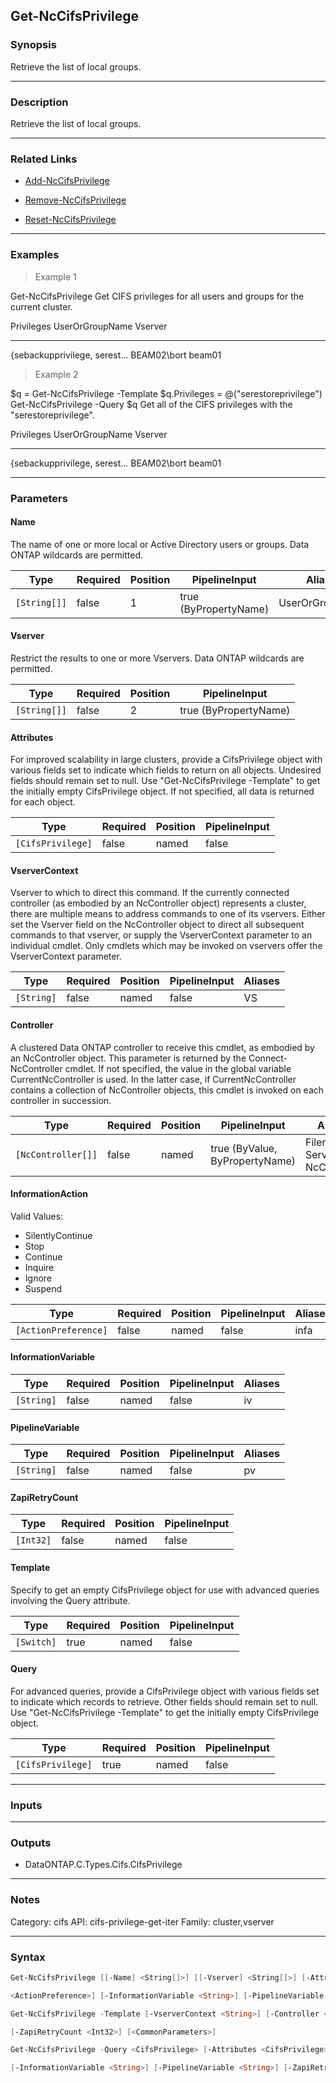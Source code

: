 Get-NcCifsPrivilege
-------------------

### Synopsis
Retrieve the list of local groups.

---

### Description

Retrieve the list of local groups.

---

### Related Links
* [Add-NcCifsPrivilege](Add-NcCifsPrivilege)

* [Remove-NcCifsPrivilege](Remove-NcCifsPrivilege)

* [Reset-NcCifsPrivilege](Reset-NcCifsPrivilege)

---

### Examples
> Example 1

Get-NcCifsPrivilege
Get CIFS privileges for all users and groups for the current cluster.

Privileges                    UserOrGroupName               Vserver
----------                    ---------------               -------
{sebackupprivilege, serest... BEAM02\bort                   beam01

> Example 2

$q = Get-NcCifsPrivilege -Template
$q.Privileges = @("serestoreprivilege")
Get-NcCifsPrivilege -Query $q
Get all of the CIFS privileges with the "serestoreprivilege".

Privileges                    UserOrGroupName               Vserver
----------                    ---------------               -------
{sebackupprivilege, serest... BEAM02\bort                   beam01

---

### Parameters
#### **Name**
The name of one or more local or Active Directory users or groups.  Data ONTAP wildcards are permitted.

|Type        |Required|Position|PipelineInput        |Aliases        |
|------------|--------|--------|---------------------|---------------|
|`[String[]]`|false   |1       |true (ByPropertyName)|UserOrGroupName|

#### **Vserver**
Restrict the results to one or more Vservers.  Data ONTAP wildcards are permitted.

|Type        |Required|Position|PipelineInput        |
|------------|--------|--------|---------------------|
|`[String[]]`|false   |2       |true (ByPropertyName)|

#### **Attributes**
For improved scalability in large clusters, provide a CifsPrivilege object with various fields set to indicate which fields to return on all objects.  Undesired fields should remain set to null.  Use "Get-NcCifsPrivilege -Template" to get the initially empty CifsPrivilege object.  If not specified, all data is returned for each object.

|Type             |Required|Position|PipelineInput|
|-----------------|--------|--------|-------------|
|`[CifsPrivilege]`|false   |named   |false        |

#### **VserverContext**
Vserver to which to direct this command.  If the currently connected controller (as embodied by an NcController object) represents a cluster, there are multiple means to address commands to one of its vservers.  Either set the Vserver field on the NcController object to direct all subsequent commands to that vserver, or supply the VserverContext parameter to an individual cmdlet.  Only cmdlets which may be invoked on vservers offer the VserverContext parameter.

|Type      |Required|Position|PipelineInput|Aliases|
|----------|--------|--------|-------------|-------|
|`[String]`|false   |named   |false        |VS     |

#### **Controller**
A clustered Data ONTAP controller to receive this cmdlet, as embodied by an NcController object.  This parameter is returned by the Connect-NcController cmdlet.  If not specified, the value in the global variable CurrentNcController is used.  In the latter case, if CurrentNcController contains a collection of NcController objects, this cmdlet is invoked on each controller in succession.

|Type              |Required|Position|PipelineInput                 |Aliases                          |
|------------------|--------|--------|------------------------------|---------------------------------|
|`[NcController[]]`|false   |named   |true (ByValue, ByPropertyName)|Filer<br/>Server<br/>NcController|

#### **InformationAction**

Valid Values:

* SilentlyContinue
* Stop
* Continue
* Inquire
* Ignore
* Suspend

|Type                |Required|Position|PipelineInput|Aliases|
|--------------------|--------|--------|-------------|-------|
|`[ActionPreference]`|false   |named   |false        |infa   |

#### **InformationVariable**

|Type      |Required|Position|PipelineInput|Aliases|
|----------|--------|--------|-------------|-------|
|`[String]`|false   |named   |false        |iv     |

#### **PipelineVariable**

|Type      |Required|Position|PipelineInput|Aliases|
|----------|--------|--------|-------------|-------|
|`[String]`|false   |named   |false        |pv     |

#### **ZapiRetryCount**

|Type     |Required|Position|PipelineInput|
|---------|--------|--------|-------------|
|`[Int32]`|false   |named   |false        |

#### **Template**
Specify to get an empty CifsPrivilege object for use with advanced queries involving the Query attribute.

|Type      |Required|Position|PipelineInput|
|----------|--------|--------|-------------|
|`[Switch]`|true    |named   |false        |

#### **Query**
For advanced queries, provide a CifsPrivilege object with various fields set to indicate which records to retrieve.  Other fields should remain set to null.  Use "Get-NcCifsPrivilege -Template" to get the initially empty CifsPrivilege object.

|Type             |Required|Position|PipelineInput|
|-----------------|--------|--------|-------------|
|`[CifsPrivilege]`|true    |named   |false        |

---

### Inputs

---

### Outputs
* DataONTAP.C.Types.Cifs.CifsPrivilege

---

### Notes
Category: cifs
API: cifs-privilege-get-iter
Family: cluster,vserver

---

### Syntax
```PowerShell
Get-NcCifsPrivilege [[-Name] <String[]>] [[-Vserver] <String[]>] [-Attributes <CifsPrivilege>] [-VserverContext <String>] [-Controller <NcController[]>] [-InformationAction 
```
```PowerShell
<ActionPreference>] [-InformationVariable <String>] [-PipelineVariable <String>] [-ZapiRetryCount <Int32>] [<CommonParameters>]
```
```PowerShell
Get-NcCifsPrivilege -Template [-VserverContext <String>] [-Controller <NcController[]>] [-InformationAction <ActionPreference>] [-InformationVariable <String>] [-PipelineVariable <String>] 
```
```PowerShell
[-ZapiRetryCount <Int32>] [<CommonParameters>]
```
```PowerShell
Get-NcCifsPrivilege -Query <CifsPrivilege> [-Attributes <CifsPrivilege>] [-VserverContext <String>] [-Controller <NcController[]>] [-InformationAction <ActionPreference>] 
```
```PowerShell
[-InformationVariable <String>] [-PipelineVariable <String>] [-ZapiRetryCount <Int32>] [<CommonParameters>]
```

